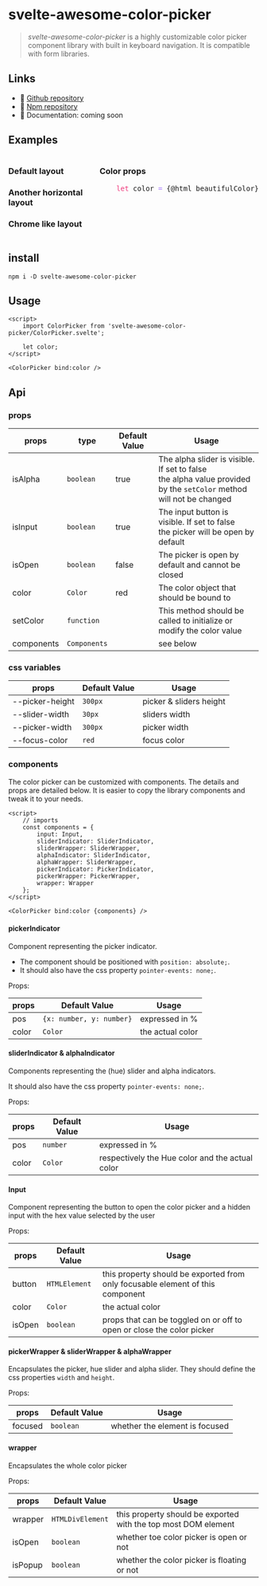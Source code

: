 <script lang="ts">
	import ColorPicker from 'svelte-awesome-color-picker/ColorPicker.svelte';
	import CirclePickerColorPicker from './_components/circle-picker/ColorPicker.svelte';
	import ChromePickerColorPicker from './_components/chrome-picker/ColorPicker.svelte';
    import { browser } from '$app/env';

    let color = { hex: "#f6f0dc" };

    $: beautifulColor = JSON.stringify(color, null, 2)
        .replaceAll(/("#\w+")/g, '<span style="color: #e6d06c;">$1</span>')
        .replaceAll(/:\s(\d+\.?\d*)/g, ': <span style="color: #ef3b7d;">$1</span>')
        .replaceAll("\":", '"<span style="color: #a77afe;">:</span>')

    $: if(browser) document.documentElement.style
        .setProperty('--bg-color', color.hex);
</script>

# svelte-awesome-color-picker

> _svelte-awesome-color-picker_ is a highly customizable color picker component library with built in keyboard navigation. It is compatible with form libraries.

## Links

- 🌟 [Github repository](https://github.com/Ennoriel/svelte-awesome-color-picker)
- 🌴 [Npm repository](https://www.npmjs.com/package/svelte-awesome-color-picker)
- 🛫 Documentation: coming soon

## Examples

<div class="example-wrapper">
<div class="example-col">

### Default layout

<ColorPicker bind:color />

### Another horizontal layout

<CirclePickerColorPicker bind:color />

### Chrome like layout

<ChromePickerColorPicker bind:color />

</div>
<div class="example-col">

### Color props

<pre class="language-javascript">
    <span style="color: #ef3b7d;">let</span> color <span style="color: #a77afe;">=</span> {@html beautifulColor}
</pre>

</div>
</div>

## install

```shell
npm i -D svelte-awesome-color-picker
```

## Usage

```svelte
<script>
	import ColorPicker from 'svelte-awesome-color-picker/ColorPicker.svelte';

	let color;
</script>

<ColorPicker bind:color />
```

## Api

### props

| props      | type         | Default Value | Usage                                                                                                                     |
| ---------- | ------------ | ------------- | ------------------------------------------------------------------------------------------------------------------------- |
| isAlpha    | `boolean`    | true          | The alpha slider is visible. If set to false <br /> the alpha value provided by the `setColor` method will not be changed |
| isInput    | `boolean`    | true          | The input button is visible. If set to false <br /> the picker will be open by default                                    |
| isOpen     | `boolean`    | false         | The picker is open by default and cannot be closed                                                                        |
| color      | `Color`      | red           | The color object that should be bound to                                                                                  |
| setColor   | `function`   |               | This method should be called to initialize or modify the color value                                                      |
| components | `Components` |               | see below                                                                                                                 |

### css variables

| props           | Default Value | Usage                   |
| --------------- | ------------- | ----------------------- |
| --picker-height | `300px`       | picker & sliders height |
| --slider-width  | `30px`        | sliders width           |
| --picker-width  | `300px`       | picker width            |
| --focus-color   | `red`         | focus color             |

### components

The color picker can be customized with components. The details and props are detailed below. It is easier to copy the library components and tweak it to your needs.

```svelte
<script>
	// imports
	const components = {
		input: Input,
		sliderIndicator: SliderIndicator,
		sliderWrapper: SliderWrapper,
		alphaIndicator: SliderIndicator,
		alphaWrapper: SliderWrapper,
		pickerIndicator: PickerIndicator,
		pickerWrapper: PickerWrapper,
		wrapper: Wrapper
	};
</script>

<ColorPicker bind:color {components} />
```

#### pickerIndicator

Component representing the picker indicator.

- The component should be positioned with `position: absolute;`.
- It should also have the css property `pointer-events: none;`.

Props:

| props | Default Value            | Usage            |
| ----- | ------------------------ | ---------------- |
| pos   | `{x: number, y: number}` | expressed in %   |
| color | `Color`                  | the actual color |

#### sliderIndicator & alphaIndicator

Components representing the (hue) slider and alpha indicators.

It should also have the css property `pointer-events: none;`.

Props:

| props | Default Value | Usage                                           |
| ----- | ------------- | ----------------------------------------------- |
| pos   | `number`      | expressed in %                                  |
| color | `Color`       | respectively the Hue color and the actual color |

#### Input

Component representing the button to open the color picker and a hidden input with the hex value selected by the user

Props:

| props  | Default Value | Usage                                                                          |
| ------ | ------------- | ------------------------------------------------------------------------------ |
| button | `HTMLElement` | this property should be exported from only focusable element of this component |
| color  | `Color`       | the actual color                                                               |
| isOpen | `boolean`     | props that can be toggled on or off to open or close the color picker          |

#### pickerWrapper & sliderWrapper & alphaWrapper

Encapsulates the picker, hue slider and alpha slider. They should define the css properties `width` and `height`.

Props:

| props   | Default Value | Usage                          |
| ------- | ------------- | ------------------------------ |
| focused | `boolean`     | whether the element is focused |

#### wrapper

Encapsulates the whole color picker

Props:

| props   | Default Value    | Usage                                                          |
| ------- | ---------------- | -------------------------------------------------------------- |
| wrapper | `HTMLDivElement` | this property should be exported with the top most DOM element |
| isOpen  | `boolean`        | whether toe color picker is open or not                        |
| isPopup | `boolean`        | whether the color picker is floating or not                    |

<style>
    .example-wrapper {
        display: grid;
        grid-template-columns: 1fr 1fr;
    }
    :global(body) {
        background-color: var(--bg-color);
    }
</style>
